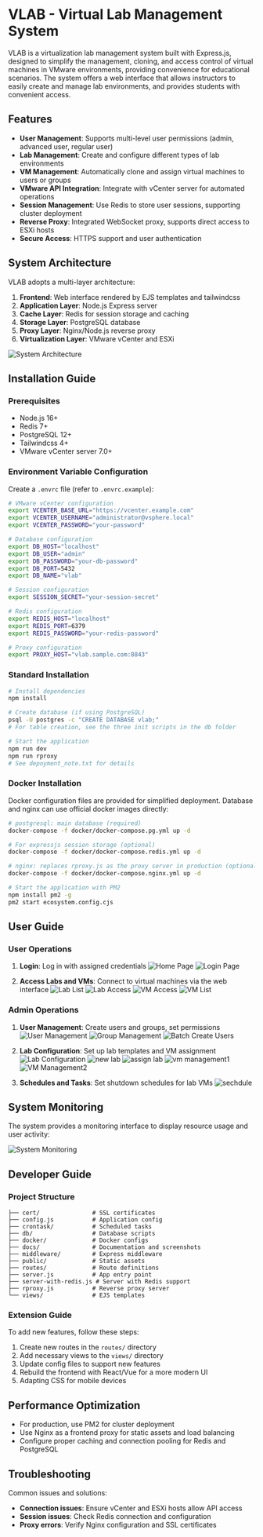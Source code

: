 # VLAB - Virtual Lab Management System

VLAB is a virtualization lab management system built with Express.js, designed to simplify the management, cloning, and access control of virtual machines in VMware environments, providing convenience for educational scenarios. The system offers a web interface that allows instructors to easily create and manage lab environments, and provides students with convenient access.

## Features

- **User Management**: Supports multi-level user permissions (admin, advanced user, regular user)
- **Lab Management**: Create and configure different types of lab environments
- **VM Management**: Automatically clone and assign virtual machines to users or groups
- **VMware API Integration**: Integrate with vCenter server for automated operations
- **Session Management**: Use Redis to store user sessions, supporting cluster deployment
- **Reverse Proxy**: Integrated WebSocket proxy, supports direct access to ESXi hosts
- **Secure Access**: HTTPS support and user authentication

## System Architecture

VLAB adopts a multi-layer architecture:

1. **Frontend**: Web interface rendered by EJS templates and tailwindcss
2. **Application Layer**: Node.js Express server
3. **Cache Layer**: Redis for session storage and caching
4. **Storage Layer**: PostgreSQL database
5. **Proxy Layer**: Nginx/Node.js reverse proxy
6. **Virtualization Layer**: VMware vCenter and ESXi

![System Architecture](docs/img/arch-en.png)

## Installation Guide

### Prerequisites

- Node.js 16+
- Redis 7+
- PostgreSQL 12+
- Tailwindcss 4+
- VMware vCenter server 7.0+

### Environment Variable Configuration

Create a `.envrc` file (refer to `.envrc.example`):

```bash
# VMware vCenter configuration
export VCENTER_BASE_URL="https://vcenter.example.com"
export VCENTER_USERNAME="administrator@vsphere.local"
export VCENTER_PASSWORD="your-password"

# Database configuration
export DB_HOST="localhost"
export DB_USER="admin"
export DB_PASSWORD="your-db-password"
export DB_PORT=5432
export DB_NAME="vlab"

# Session configuration
export SESSION_SECRET="your-session-secret"

# Redis configuration
export REDIS_HOST="localhost"
export REDIS_PORT=6379
export REDIS_PASSWORD="your-redis-password"

# Proxy configuration
export PROXY_HOST="vlab.sample.com:8843"
```

### Standard Installation

```bash
# Install dependencies
npm install

# Create database (if using PostgreSQL)
psql -U postgres -c "CREATE DATABASE vlab;"
# For table creation, see the three init scripts in the db folder

# Start the application
npm run dev
npm run rproxy
# See depoyment_note.txt for details
```

### Docker Installation

Docker configuration files are provided for simplified deployment. Database and nginx can use official docker images directly:

```bash
# postgresql: main database (required)
docker-compose -f docker/docker-compose.pg.yml up -d

# For expressjs session storage (optional)
docker-compose -f docker/docker-compose.redis.yml up -d

# nginx: replaces rproxy.js as the proxy server in production (optional, do not run with rproxy at the same time)
docker-compose -f docker/docker-compose.nginx.yml up -d

# Start the application with PM2
npm install pm2 -g
pm2 start ecosystem.config.cjs
```

## User Guide

### User Operations

1. **Login**: Log in with assigned credentials
    ![Home Page](docs/img/Screenshot01.png)
    ![Login Page](docs/img/Screenshot02.png)

2. **Access Labs and VMs**: Connect to virtual machines via the web interface
    ![Lab List](docs/img/Screenshot03.png)
    ![Lab Access](docs/img/Screenshot04.png)
    ![VM Access](docs/img/Screenshot-vmconsole.png)
    ![VM List](docs/img/Screenshot05.png)


### Admin Operations

1. **User Management**: Create users and groups, set permissions
   ![User Management](docs/img/Screenshot06.png)
   ![Group Management](docs/img/Screenshot07.png)
   ![Batch Create Users](docs/img/Screenshot08.png)

2. **Lab Configuration**: Set up lab templates and VM assignment
   ![Lab Configuration](docs/img/Screenshot09.png)
   ![new lab](docs/img/Screenshot10.png)
   ![assign lab](docs/img/Screenshot11.png)
   ![vm management1](docs/img/Screenshot13.png)
   ![VM Management2](docs/img/Screenshot14.png)

3. **Schedules and Tasks**: Set shutdown schedules for lab VMs
   ![sechdule](docs/img/Screenshot16.png)

## System Monitoring

The system provides a monitoring interface to display resource usage and user activity:

![System Monitoring](docs/img/Screenshot15.png)

## Developer Guide

### Project Structure

```
├── cert/               # SSL certificates
├── config.js           # Application config
├── crontask/           # Scheduled tasks
├── db/                 # Database scripts
├── docker/             # Docker configs
├── docs/               # Documentation and screenshots
├── middleware/         # Express middleware
├── public/             # Static assets
├── routes/             # Route definitions
├── server.js           # App entry point
├── server-with-redis.js # Server with Redis support
├── rproxy.js           # Reverse proxy server
└── views/              # EJS templates
```

### Extension Guide

To add new features, follow these steps:

1. Create new routes in the `routes/` directory
2. Add necessary views to the `views/` directory
3. Update config files to support new features
4. Rebuild the frontend with React/Vue for a more modern UI
5. Adapting CSS for mobile devices

## Performance Optimization

- For production, use PM2 for cluster deployment
- Use Nginx as a frontend proxy for static assets and load balancing
- Configure proper caching and connection pooling for Redis and PostgreSQL

## Troubleshooting

Common issues and solutions:

- **Connection issues**: Ensure vCenter and ESXi hosts allow API access
- **Session issues**: Check Redis connection and configuration
- **Proxy errors**: Verify Nginx configuration and SSL certificates